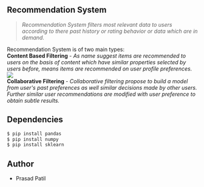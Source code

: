 ## Recommendation System
> *Recommendation System filters most relevant data to users according to there past history or rating behavior or data which are in demand.* 

Recommendation System is of two main types: <br>
**Content Based Filtering** - *As name suggest items are recommended to users on the basis of content which have similar properties selected by users before, means items are recommended on user profile preferences.*
![](http://datameetsmedia.com/wp-content/uploads/2018/05/2ebah6c-1.png)
<br>
**Collaborative Filtering** - *Collaborative filtering propose to build a model from user's past preferences as well similar decisions made by other users. Further similar user recommendations are modified with user preference to obtain subtle results.*

## Dependencies
```sh
$ pip install pandas
$ pip install numpy
$ pip install sklearn
```


## Author
- Prasad Patil 

